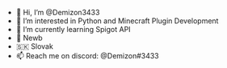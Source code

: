 - 👋 Hi, I’m @Demizon3433
- 👀 I’m interested in Python and Minecraft Plugin Development
- 🌱 I’m currently learning Spigot API
- 🧐 Newb
- 🇸🇰 Slovak
- 📫 Reach me on discord: @Demizon#3433


<!---
Demizon3433/Demizon3433 is a ✨ special ✨ repository because its `README.md` (this file) appears on your GitHub profile.
You can click the Preview link to take a look at your changes.
--->
